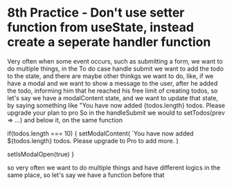 # 8th Practice - Don't use setter function from useState, instead create a seperate handler function

Very often when some event occurs, such as submitting a form, we want to do multiple things, in the To do case handle submit
we want to add the todo to the state, and there are maybe other thinkgs we want to do, like, if we have a modal and we want
to show a message to the user, after he added the todo, informing him that he reached his free limit of creating todos, so 
let's say we have a modalContent state, and we want to update that state, by saying something like "You have now added
{todos.length} todos. Please upgrade your plan to pro
So in the handleSubmit we would to setTodos(prev => ...) and below it, on the same function

if(todos.length === 10) {
  setModalContent(
    `You have now added ${todos.length} todos. Please upgrade to Pro to add more.
  )

  setIsModalOpen(true)
}

so very often we want to do multiple things and have different logics in the same place, so let's say we have a function
before that